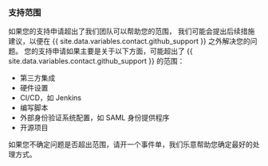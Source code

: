 
### 支持范围

如果您的支持申请超出了我们团队可以帮助您的范围， 我们可能会提出后续措施建议，以便在 {{ site.data.variables.contact.github_support }} 之外解决您的问题。 您的支持申请如果主要是关于以下方面，可能超出了 {{ site.data.variables.contact.github_support }} 的范围：
- 第三方集成
- 硬件设置
- CI/CD，如 Jenkins
- 编写脚本
- 外部身份验证系统配置，如 SAML 身份提供程序
- 开源项目

如果您不确定问题是否超出范围，请开一个事件单，我们乐意帮助您确定最好的处理方式。
